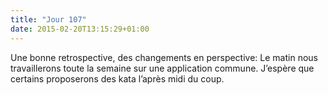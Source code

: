 ```yaml
---
title: "Jour 107"
date: 2015-02-20T13:15:29+01:00
---
```


Une bonne retrospective, des changements en perspective: Le matin nous
travaillerons toute la semaine sur une application commune. J’espère que
certains proposerons des kata l’après midi du coup.
